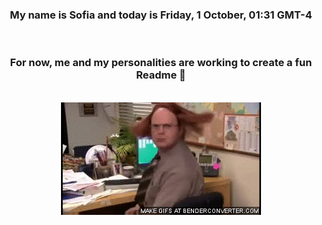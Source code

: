 


<div align="center">
<h3 >My name is Sofia and today is Friday, 1 October, 01:31 GMT-4</h3><br>
<h3 >For now, me and my personalities are working to create a fun Readme 👋
</h3><br>
<img src='img/dwight.gif' alt='working...'/>
</div>
